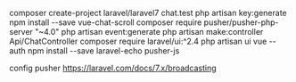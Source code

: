 composer create-project laravel/laravel7 chat.test
php artisan key:generate
npm install --save vue-chat-scroll
composer require pusher/pusher-php-server "~4.0"
php artisan event:generate
php artisan make:controller Api/ChatController
composer require laravel/ui:^2.4
php artisan ui vue --auth
npm install --save laravel-echo pusher-js

config pusher https://laravel.com/docs/7.x/broadcasting

